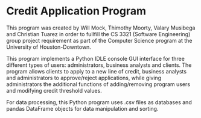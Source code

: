 # Credit Application Program

This program was created by Will Mock, Thimothy Moorty, Valary Musibega and Christian Tuarez in order to fullfill the CS 3321 (Software Engineering) group project requirement as part of the Computer Science program at the University of Houston-Downtown.

This program implements a Python IDLE console GUI interface for three different types of users: administrators, business analysts and clients. The program allows clients to apply to a new line of credit, business analysts and administrators to approve/reject applications, while giving administrators the additional functions of adding/removing program users and modifying credit threshold values.

For data processing, this Python program uses .csv files as databases and pandas DataFrame objects for data manipulation and sorting.
